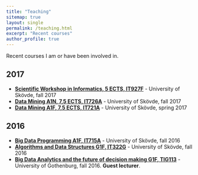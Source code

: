 ```yaml
---
title: "Teaching"
sitemap: true
layout: single
permalink: /teaching.html
excerpt: "Recent courses"
author_profile: true
---
```

Recent courses I am or have been involved in.

## 2017 ## 

- [**Scientific Workshop in Informatics, 5 ECTS, IT927F**](http://www.his.se/Documents/Forskning/Kursplaner/Courseplan_IT927F.pdf) - University of Skövde, fall 2017
- [**Data Mining A1N, 7,5 ECTS, IT726A**](http://www.his.se/en/Prospective-student/education/courses/ITE/IT721A/) - University of Skövde, fall 2017
- [**Data Mining A1F, 7,5 ECTS, IT721A**](http://www.his.se/en/Prospective-student/education/courses/ITE/IT721A/) - University of Skövde, spring 2017

## 2016 ##
- [**Big Data Programming A1F, IT715A**](http://www.his.se/en/Prospective-student/education/courses/ITE/IT715A/) - University of Skövde, fall 2016
- [**Algorithms and Data Structures G1F, IT322G**](http://www.his.se/en/Prospective-student/education/courses/ITE/IT322G/) - University of Skövde, fall 2016
- [**Big Data Analytics and the future of decision making G1F, TIG113**](http://kursplaner.gu.se/pdf/kurs/sv/TIG113) - University of Gothenburg, fall 2016. **Guest lecturer**.

